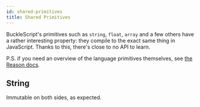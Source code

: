 ```yaml
---
id: shared-primitives
title: Shared Primitives
---
```


BuckleScript's primitives such as `string`, `float`, `array` and a few others have a rather interesting property: they compile to the exact same thing in JavaScript. Thanks to this, there's close to no API to learn.

P.S. if you need an overview of the language primitives themselves, see [the Reason docs](https://reasonml.github.io/guide/language).

## String

Immutable on both sides, as expected.

<!-- TODO: playground link -->
<!-- TODO: API docs revamp -->

